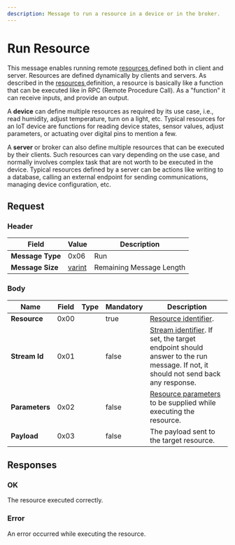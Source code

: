 ```yaml
---
description: Message to run a resource in a device or in the broker.
---
```


# Run Resource

This message enables running remote [resources ](../definitions.md#resources)defined both in client and server. Resources are defined dynamically by clients and servers. As described in the [resources ](../definitions.md#resources)definition, a resource is basically like a function that can be executed like in RPC (Remote Procedure Call). As a "function" it can receive inputs, and provide an output.&#x20;

A **device** can define multiple resources as required by its use case, i.e., read humidity, adjust temperature, turn on a light, etc.  Typical resources for an IoT device are functions for reading device states, sensor values, adjust parameters, or actuating over digital pins to mention a few.

A **server** or broker can also define multiple resources that can be executed by their clients. Such resources can vary depending on the use case, and normally involves complex task that are not worth to be executed in the device. Typical resources defined by a server can be actions like writing to a database, calling an external endpoint for sending communications, managing device configuration, etc.

## Request

### Header

| Field            | Value                              | Description              |
| ---------------- | ---------------------------------- | ------------------------ |
| **Message Type** | 0x06                               | Run                      |
| **Message Size** | [varint](../definitions.md#varint) | Remaining Message Length |

### Body

<table><thead><tr><th>Name</th><th>Field</th><th data-type="select">Type</th><th data-type="checkbox">Mandatory</th><th>Description</th></tr></thead><tbody><tr><td><strong>Resource</strong> </td><td>0x00</td><td></td><td>true</td><td><a href="../definitions.md#resource-identifier">Resource identifier</a>.</td></tr><tr><td><strong>Stream Id</strong></td><td>0x01</td><td></td><td>false</td><td><a href="../definitions.md#stream-identifier">Stream identifier</a>. If set, the target endpoint should answer to the run message. If not, it should not send back any response.</td></tr><tr><td><strong>Parameters</strong></td><td>0x02</td><td></td><td>false</td><td><a href="../definitions.md#resource-parameters">Resource parameters</a> to be supplied while executing  the resource.</td></tr><tr><td><strong>Payload</strong></td><td>0x03</td><td></td><td>false</td><td>The payload sent to the target resource.</td></tr></tbody></table>

## Responses

### OK

The resource executed correctly.

### Error

An error occurred while executing the resource.
